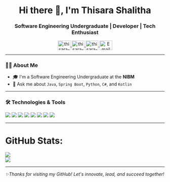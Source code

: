 
<h1 align="center">Hi there 👋, I'm Thisara Shalitha</h1>
<h3 align="center">Software Engineering  Undergraduate | Developer | Tech Enthusiast</h3>

<p align="center">
  <a href="https://linkedin.com/in/thisara-shalitha" target="_blank">
    <img align="center" src="https://raw.githubusercontent.com/rahuldkjain/github-profile-readme-generator/master/src/images/icons/Social/linked-in-alt.svg" alt="thisara-shalitha" height="30" width="40" />
  </a>
  <a href="https://www.facebook.com/share/16i9k3R3HG/?mibextid=wwXIfr" target="_blank">
    <img align="center" src="https://raw.githubusercontent.com/rahuldkjain/github-profile-readme-generator/master/src/images/icons/Social/facebook.svg" alt="thisara-shalitha" height="30" width="40" />
  </a>
  <a href="https://www.instagram.com/thisara710" target="_blank">
    <img align="center" src="https://raw.githubusercontent.com/rahuldkjain/github-profile-readme-generator/master/src/images/icons/Social/instagram.svg" alt="thisara-shalitha" height="30" width="40" />
  </a>
  <a href="thisarashalitha100@gmail.com" target="_blank">
    <img align="center" src="https://img.icons8.com/color/48/gmail-new.png" alt="Email" height="30" width="40"/>
  </a>
</p>

---

### 🙋‍♂️ About Me

- 🎓 I'm a Software Engineering Undergraduate at the **NIBM**  
- 💬 Ask me about `Java`, `Spring Boot`, `Python`, `C#`, and `Kotlin`

---

### 🛠️ Technologies & Tools

<p>
  <img src="https://img.shields.io/badge/Java-orange?logo=java&logoColor=white&style=flat"/>
  <img src="https://img.shields.io/badge/SpringBoot-6DB33F?logo=springboot&logoColor=white&style=flat"/>
  <img src="https://img.shields.io/badge/Python-3776AB?logo=python&logoColor=white&style=flat"/>
  <img src="https://img.shields.io/badge/HTML5-E34F26?logo=html5&logoColor=white&style=flat"/>
  <img src="https://img.shields.io/badge/C-00599C?logo=c&logoColor=white&style=flat"/>
  <img src="https://img.shields.io/badge/MySQL-4479A1?logo=mysql&logoColor=white&style=flat"/>
  <img src="https://img.shields.io/badge/Git-F05032?logo=git&logoColor=white&style=flat"/>
  <img src="https://img.shields.io/badge/Linux-FCC624?logo=linux&logoColor=black&style=flat"/>
</p>

---

# GitHub Stats:
![](https://github-readme-stats.vercel.app/api?username=thisara2245&theme=merko&hide_border=false&include_all_commits=false&count_private=false)<br/>
![](https://github-readme-stats.vercel.app/api/top-langs/?username=thisara2245&theme=merko&hide_border=false&include_all_commits=false&count_private=false&layout=compact)

---

_✨Thanks for visiting my GitHub! Let's innovate, lead, and succeed together!_
